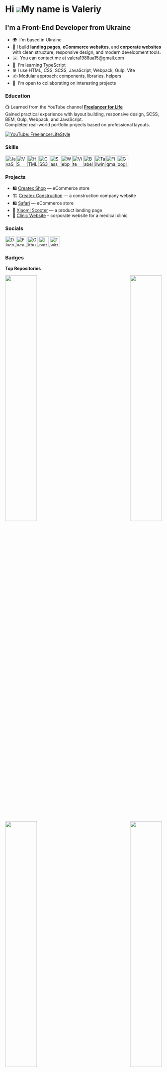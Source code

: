 Hi ![](https://user-images.githubusercontent.com/18350557/176309783-0785949b-9127-417c-8b55-ab5a4333674e.gif)My name is Valeriy
===============================================================================================================================

I'm a Front-End Developer from Ukraine
-------------

* 🌍  I'm based in Ukraine
* 🔭  I build **landing pages**, **eCommerce websites**, and **corporate websites** with clean structure, responsive design, and modern development tools.
* ✉️  You can contact me at [valera1988ua15@gmail.com](mailto:valera1988ua15@gmail.com)
* 🧠  I'm learning TypeScript
* ⚙️  I use HTML, CSS, SCSS, JavaScript, Webpack, Gulp, Vite
* ✍️  Modular approach: components, libraries, helpers
* 🤝  I'm open to collaborating on interesting projects

### Education
 📺 Learned from the YouTube channel [**Freelancer for Life**](https://www.youtube.com/@FreelancerLifeStyle)  
  Gained practical experience with layout building, responsive design, SCSS, BEM, Gulp, Webpack, and JavaScript.  
  Completed real-world portfolio projects based on professional layouts.

[![YouTube: FreelancerLifeStyle](https://img.shields.io/badge/YouTube-Freelancer_for_Life-red?logo=youtube)](https://www.youtube.com/@FreelancerLifeStyle)

### Skills


<p align="left">
<a href="https://developer.mozilla.org/en-US/docs/Web/JavaScript" target="_blank" rel="noreferrer"><img src="https://raw.githubusercontent.com/danielcranney/readme-generator/main/public/icons/skills/javascript-colored.svg" alt="JavaScript" title="JavaScript" width="36" height="36" /></a><a href="https://code.visualstudio.com/" target="_blank" rel="noreferrer"><img src="https://raw.githubusercontent.com/danielcranney/readme-generator/main/public/icons/skills/visualstudiocode-colored.svg" alt="VS Code" title="VS Code" width="36" height="36" /></a><a href="https://developer.mozilla.org/en-US/docs/Glossary/HTML5" target="_blank" rel="noreferrer"><img src="https://raw.githubusercontent.com/danielcranney/readme-generator/main/public/icons/skills/html5-colored.svg" alt="HTML5" title="HTML5" width="36" height="36" /></a><a href="https://www.w3.org/TR/CSS/#css" target="_blank" rel="noreferrer"><img src="https://raw.githubusercontent.com/danielcranney/readme-generator/main/public/icons/skills/css3-colored.svg" alt="CSS3" title="CSS3" width="36" height="36" /></a><a href="https://sass-lang.com/" target="_blank" rel="noreferrer"><img src="https://raw.githubusercontent.com/danielcranney/readme-generator/main/public/icons/skills/sass-colored.svg" alt="Sass" title="Sass" width="36" height="36" /></a><a href="https://webpack.js.org/" target="_blank" rel="noreferrer"><img src="https://raw.githubusercontent.com/danielcranney/readme-generator/main/public/icons/skills/webpack-colored.svg" alt="Webpack" title="Webpack" width="36" height="36" /></a><a href="https://vitejs.dev/" target="_blank" rel="noreferrer"><img src="https://raw.githubusercontent.com/danielcranney/readme-generator/main/public/icons/skills/vite-colored.svg" alt="Vite" title="Vite" width="36" height="36" /></a><a href="https://babeljs.io/" target="_blank" rel="noreferrer"><img src="https://raw.githubusercontent.com/danielcranney/readme-generator/main/public/icons/skills/babel-colored-dark.svg" alt="Babel" title="Babel" width="36" height="36" /></a><a href="https://tailwindcss.com/" target="_blank" rel="noreferrer"><img src="https://raw.githubusercontent.com/danielcranney/readme-generator/main/public/icons/skills/tailwindcss-colored.svg" alt="TailwindCSS" title="TailwindCSS" width="36" height="36" /></a><a href="https://www.figma.com/" target="_blank" rel="noreferrer"><img src="https://raw.githubusercontent.com/danielcranney/readme-generator/main/public/icons/skills/figma-colored.svg" alt="Figma" title="Figma" width="36" height="36" /></a><a href="https://cloud.google.com/" target="_blank" rel="noreferrer"><img src="https://raw.githubusercontent.com/danielcranney/readme-generator/main/public/icons/skills/googlecloud-colored.svg" width="36" height="36" alt="Google Cloud" title="Google Cloud"/></a>
</p>

###  Projects

- 🛍 [Createx Shop](https://valeriydeus.github.io/Createx-shop) — eCommerce store
- 🏗 [Createx Construction](https://valeriydeus.github.io/Createx-construction) — a construction company website
- 🛍 [Safari](https://valeriydeus.github.io/Safari) — eCommerce store
- 🛴 [Xiaomi Scooter](https://valeriydeus.github.io/Xiaomi-scooter/home.html) — a product landing page
- 🏥 [Clinic Website](https://valeriydeus.github.io/Clinic) – сorporate website for a medical clinic

### Socials

<p align="left"> <a href="https://discord.com/users/valeriy_deus" target="_blank" rel="noreferrer"> <picture> <source media="(prefers-color-scheme: dark)" srcset="https://raw.githubusercontent.com/danielcranney/readme-generator/main/public/icons/socials/discord-dark.svg" /> <source media="(prefers-color-scheme: light)" srcset="https://raw.githubusercontent.com/danielcranney/readme-generator/main/public/icons/socials/discord.svg" /> <img src="https://raw.githubusercontent.com/danielcranney/readme-generator/main/public/icons/socials/discord.svg" width="32" height="32" alt="Discord" title="Discord" /> </picture> </a> <a href="https://www.facebook.com/valeriy.deus15" target="_blank" rel="noreferrer"> <picture> <source media="(prefers-color-scheme: dark)" srcset="https://raw.githubusercontent.com/danielcranney/readme-generator/main/public/icons/socials/facebook-dark.svg" /> <source media="(prefers-color-scheme: light)" srcset="https://raw.githubusercontent.com/danielcranney/readme-generator/main/public/icons/socials/facebook.svg" /> <img src="https://raw.githubusercontent.com/danielcranney/readme-generator/main/public/icons/socials/facebook.svg" width="32" height="32" alt="Facebook" title="Facebook" /> </picture> </a> <a href="https://www.github.com/valeriyDeus" target="_blank" rel="noreferrer"> <picture> <source media="(prefers-color-scheme: dark)" srcset="https://raw.githubusercontent.com/danielcranney/readme-generator/main/public/icons/socials/github-dark.svg" /> <source media="(prefers-color-scheme: light)" srcset="https://raw.githubusercontent.com/danielcranney/readme-generator/main/public/icons/socials/github.svg" /> <img src="https://raw.githubusercontent.com/danielcranney/readme-generator/main/public/icons/socials/github.svg" width="32" height="32" alt="Github" title="Github" /> </picture> </a> <a href="http://www.instagram.com/valeriy_deus" target="_blank" rel="noreferrer"> <picture> <source media="(prefers-color-scheme: dark)" srcset="https://raw.githubusercontent.com/danielcranney/readme-generator/main/public/icons/socials/instagram-dark.svg" /> <source media="(prefers-color-scheme: light)" srcset="https://raw.githubusercontent.com/danielcranney/readme-generator/main/public/icons/socials/instagram.svg" /> <img src="https://raw.githubusercontent.com/danielcranney/readme-generator/main/public/icons/socials/instagram.svg" width="32" height="32" alt="Instragram" title="Instragram" /> </picture> </a> <a href="https://www.x.com/TovkachValeriy" target="_blank" rel="noreferrer"> <picture> <source media="(prefers-color-scheme: dark)" srcset="https://raw.githubusercontent.com/danielcranney/readme-generator/main/public/icons/socials/twitter-dark.svg" /> <source media="(prefers-color-scheme: light)" srcset="https://raw.githubusercontent.com/danielcranney/readme-generator/main/public/icons/socials/twitter.svg" /> <img src="https://raw.githubusercontent.com/danielcranney/readme-generator/main/public/icons/socials/twitter.svg" width="32" height="32" alt="Twitter" title="Twitter" /> </picture> </a></p>

### Badges

<b>Top Repositories</b>

<div width="100%" align="center"><a href="https://github.com/valeriyDeus/Createx-shop" align="left"><img align="left" width="45%" src="https://github-readme-stats.vercel.app/api/pin/?username=valeriyDeus&repo=Createx-shop&title_color=ffffff&text_color=ffffff&icon_color=ffffff&bg_color=1e3a8a&hide_border=true&locale=en" /></a><a href="https://github.com/valeriyDeus/Createx-construction" align="right"><img align="right" width="45%" src="https://github-readme-stats.vercel.app/api/pin/?username=valeriyDeus&repo=Createx-construction&title_color=ffffff&text_color=ffffff&icon_color=ffffff&bg_color=1e3a8a&hide_border=true&locale=en" /></a></div><br /><br /><br /><br /><br /><br /><br />



<div width="100%" align="center"><a href="https://github.com/valeriyDeus/Safari" align="left"><img align="left" width="45%" src="https://github-readme-stats.vercel.app/api/pin/?username=valeriyDeus&repo=Safari&title_color=ffffff&text_color=ffffff&icon_color=ffffff&bg_color=1e3a8a&hide_border=true&locale=en" /></a><a href="https://github.com/valeriyDeus/Xiaomi-scooter" align="right"><img align="right" width="45%" src="https://github-readme-stats.vercel.app/api/pin/?username=valeriyDeus&repo=Xiaomi-scooter&title_color=ffffff&text_color=ffffff&icon_color=ffffff&bg_color=1e3a8a&hide_border=true&locale=en" /></a></div>
